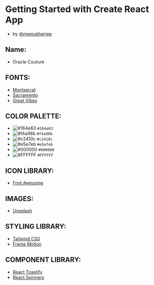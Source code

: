 # Getting Started with Create React App
- by [@memukherjee](https://www.github.com/memukherjee)


## Name:
- Oracle Couture

## FONTS:
- [Montserrat](https://fonts.google.com/specimen/Montserrat?query=montserrat)
- [Sacramento](https://fonts.google.com/specimen/Sacramento?query=sacramento)
- [Great Vibes](https://fonts.google.com/specimen/Great+Vibes?query=great+vibes)

## COLOR PALETTE:
- ![#164e63](https://placehold.co/164e63/164e63.png) `#164e63`
- ![#f4a98b](https://placehold.co/f4a98b/f4a98b.png) `#f4a98b`
- ![#c2410c](https://placehold.co/c2410c/c2410c.png) `#c2410c`
- ![#e5e7eb](https://placehold.co/e5e7eb/e5e7eb.png) `#e5e7eb`
- ![#000000](https://placehold.co/000000/000000.png) `#000000`
- ![#FFFFFF](https://placehold.co/FFFFFF/FFFFFF.png) `#FFFFFF`

## ICON LIBRARY:
- [Font Awesome](https://fontawesome.com/)

## IMAGES:
- [Unsplash](https://unsplash.com/)

## STYLING LIBRARY:
- [Tailwind CSS](https://tailwindcss.com/)
- [Frame Motion](https://www.framer.com/motion/)

## COMPONENT LIBRARY:
- [React Toastify](https://fkhadra.github.io/react-toastify/introduction/)
- [React Spinners](https://www.davidhu.io/react-spinners/)
